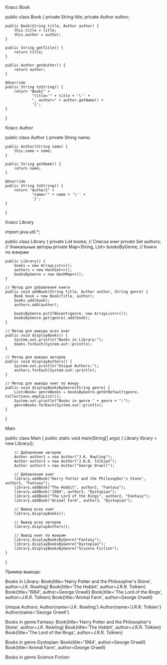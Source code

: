 Класс Book

public class Book {
    private String title;
    private Author author;

    public Book(String title, Author author) {
        this.title = title;
        this.author = author;
    }

    public String getTitle() {
        return title;
    }

    public Author getAuthor() {
        return author;
    }

    @Override
    public String toString() {
        return "Book{" +
                "title='" + title + '\'' +
                ", author=" + author.getName() +
                '}';
    }
}

Класс Author

public class Author {
    private String name;

    public Author(String name) {
        this.name = name;
    }

    public String getName() {
        return name;
    }

    @Override
    public String toString() {
        return "Author{" +
                "name='" + name + '\'' +
                '}';
    }
}

Класс Library

import java.util.*;

public class Library {
    private List<Book> books; // Список книг
    private Set<Author> authors; // Уникальные авторы
    private Map<String, List<Book>> booksByGenre; // Книги по жанрам

    public Library() {
        books = new ArrayList<>();
        authors = new HashSet<>();
        booksByGenre = new HashMap<>();
    }

    // Метод для добавления книги
    public void addBook(String title, Author author, String genre) {
        Book book = new Book(title, author);
        books.add(book);
        authors.add(author);

        booksByGenre.putIfAbsent(genre, new ArrayList<>());
        booksByGenre.get(genre).add(book);
    }

    // Метод для вывода всех книг
    public void displayBooks() {
        System.out.println("Books in Library:");
        books.forEach(System.out::println);
    }

    // Метод для вывода авторов
    public void displayAuthors() {
        System.out.println("Unique Authors:");
        authors.forEach(System.out::println);
    }

    // Метод для вывода книг по жанру
    public void displayBooksByGenre(String genre) {
        List<Book> genreBooks = booksByGenre.getOrDefault(genre, Collections.emptyList());
        System.out.println("Books in genre " + genre + ":");
        genreBooks.forEach(System.out::println);
    }
}


Main

public class Main {
    public static void main(String[] args) {
        Library library = new Library();

        // Добавление авторов
        Author author1 = new Author("J.K. Rowling");
        Author author2 = new Author("J.R.R. Tolkien");
        Author author3 = new Author("George Orwell");

        // Добавление книг
        library.addBook("Harry Potter and the Philosopher's Stone", author1, "Fantasy");
        library.addBook("The Hobbit", author2, "Fantasy");
        library.addBook("1984", author3, "Dystopian");
        library.addBook("The Lord of the Rings", author2, "Fantasy");
        library.addBook("Animal Farm", author3, "Dystopian");

        // Вывод всех книг
        library.displayBooks();

        // Вывод всех авторов
        library.displayAuthors();

        // Вывод книг по жанрам
        library.displayBooksByGenre("Fantasy");
        library.displayBooksByGenre("Dystopian");
        library.displayBooksByGenre("Science Fiction");
    }
}



Пример вывода:

Books in Library:
Book{title='Harry Potter and the Philosopher's Stone', author=J.K. Rowling}
Book{title='The Hobbit', author=J.R.R. Tolkien}
Book{title='1984', author=George Orwell}
Book{title='The Lord of the Rings', author=J.R.R. Tolkien}
Book{title='Animal Farm', author=George Orwell}

Unique Authors:
Author{name='J.K. Rowling'}
Author{name='J.R.R. Tolkien'}
Author{name='George Orwell'}

Books in genre Fantasy:
Book{title='Harry Potter and the Philosopher's Stone', author=J.K. Rowling}
Book{title='The Hobbit', author=J.R.R. Tolkien}
Book{title='The Lord of the Rings', author=J.R.R. Tolkien}

Books in genre Dystopian:
Book{title='1984', author=George Orwell}
Book{title='Animal Farm', author=George Orwell}

Books in genre Science Fiction:

